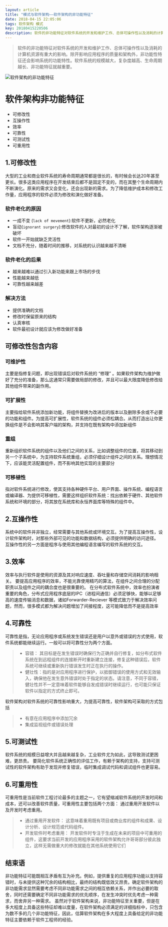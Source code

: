 ```yaml
---
layout: article
title: "模式与软件架构——软件架构的非功能特征"
date: 2018-04-15 22:05:06
tags: 软件架构 模式
key: 20180415220506
description: 软件的非功能特征对软件系统的开发和维护工作、总体可操作性以及消耗的计算机资源有重大的影响。除开影响应用程序的质量和架构外，非功能性特征还会影响系统的功能特性。软件系统的规模越大，复杂度越高、生命周期越长、非功能特征就越重要
---
```



> 软件的非功能特征对软件系统的开发和维护工作、总体可操作性以及消耗的计算机资源有重大的影响。除开影响应用程序的质量和架构外，非功能性特征还会影响系统的功能特性。软件系统的规模越大，复杂度越高、生命周期越长、非功能特征就越重要。

![软件架构的非功能特征](https://upload-images.jianshu.io/upload_images/4938916-e5dc2e77ff6d9633.png?imageMogr2/auto-orient/strip%7CimageView2/2/w/1240)

# 软件架构非功能特征
- 可修改性
- 互操作性
- 效率
- 可靠性
- 可测试性
- 可重用性

## 1.可修改性
大型的工业和商业软件系统的寿命周期通常都是很长的，有时候会长达20年甚至更长。很多这类应用程序在开发结束后都不是固定不变的，而在其整个生命周期内不断演化。原来的需求又会变化，还会出现新的需求。为了降低维护成本和修改工作量，应用程序的软件必须为修改和演化做好准备。

### 软件老化的原因
- 一成不变 (`lack of mevement`):软件不更新，必然老化
- 盲动(`ignorant surgery`):修改软件的人对最初的设计不了解，软件架构逐渐被破坏
- 软件一开始就缺乏灵活性
- 文档不充分，随着时间的推移，对系统的认识越来越不清晰

### 软件老化的后果
- 越来越难以通过引入新功能来跟上市场的步伐
- 性能越来越低
- 可靠性越来越差

### 解决方法
- 提供准确的文档
- 修改时保留原来的结构
- 认真审核
- 软件最初设计就应该为修改做好准备

## 可修改性包含内容
### 可维护性
主要是指修复问题，即出现错误后对软件系统的 “修理” 。如果软件架构为维护做好了充分的准备，那么这通常只需要做局部的修改，并且可以最大限度降低修改给其他组件带来的副作用。
### 可扩展性
主要指给软件系统添加新功能，将组件替换为改进后的版本以及删除多余或不必要的功能和组件。为提高可扩展性，软件系统的组件必须松耦合。从而打造出让你更换组件是不会影响其客户端的架构，并支持在既有架构中添加新组件
### 重组
重新组织软件系统的组件以及他们之间的关系，比如调整组件的位置，将其移动到另一个子系统中，为支持软件系统重组，必须仔细设计组件之间的关系。理想情况下，应该能灵活配置组件，而不影响其他实现的主要部分
### 可移植性
指对软件系统进行修改，使其支持各种硬件平台、用户界面、操作系统、编程语言或编译器、为提供可移植性，需要这样组织软件系统：找出依赖于硬件、其他软件系统和环境的部分，将其放在系统库和永恒界面库等特殊的组件中。

## 2.互操作性
系统中的软件并非独立，经常需要与其他系统或环境交互。为了提高互操作性，设计软件架构时，对那些外部可见的功能和数据结构，必须提供明确的访问途径。
互操作性的另一方面是程序与使用其他编程语言编写的软件系统的交互。

## 3.效率
效率与执行软件是使用的资源及其对响应速度、吞吐量和存储空间消耗的影响相关。
要提高应用程序的效率，不能光靠使用精巧的算法，在组件之间合理的分配职责以及组件之间的耦合度也是很重要的。
在分布式软件系统中，效率也扮演者重要的角色，分布式应用程序底层的IPC（进程间通信）必须足够快，能够以足够高的速度传输消息和数据，诸如Forwarder-Reciever 等模式致力于解决效率问题，然而，很多模式都为解决问题增加了间接程度，这可能降低而不是提高效率

## 4.可靠性
可靠性是指，无论应用程序或系统发生错误还是用户以意外或错误的方式使用，软件系统都能继续运行。一般可以将可靠性分为两个方面。
> - 容错： 其目标是在发生错误时确保行为正确并自行修复，如分布式软件系统在到远程组件的连接断开时重新建立连接，修复这种错误后，软件系统可继续或重新执行错误发生时正在执行的操作。
> - 健壮性：指的是对应用程序进行保护，以抵御错误的使用方式和无效输入，确保他在发生意外错误时处于指定的状态。请注意，不同于容错，健壮性并不一定意味着软件能够自发成错误时继续运行，也可能只保证软件以指定的方式终止即可。

软件架构对软件系统的可靠性影响重大，为提高可靠性，软件架构可采取的方式包括
> - 有意在应用程序中添加冗余
> - 集成监视组件或错误处理

## 5.可测试性
软件系统的规模日益增大并且越来越复杂，工业软件尤为如此，这导致测试更困难，更昂贵。
要简化软件系统正确性的评估工作，有赖于架构的支持，支持可测试性的软件架构有助于发现并修复错误，临时集成调试代码和调试组件也更容易。

## 6.可重用性
可重用性是当前软件工程讨论最多的主题之一，它有望缩减软件系统的开发时间和成本，还可以改善软件质量，可重用性主要包括两个方面： 通过重用开发软件以及开发时考虑重用。
> - 通过重用开发软件： 这意味着重用既有项目或商业库的组件和成果、设计分析、设计规范或代码组件。
> - 开发软件时考虑重用： 开发软件时专注于生成在未来的项目中可重用的组件，这要求当前开发的应用程序采用的软件架构允许哥哥部分彼此独立，这样无需做重大的修改就能在其他系统使用它们

## 结束语
非功能特征可能既相互矛盾有互为补充。例如，提供重复的应用程序功能以支持容错时，与未提供这种冗余的结构相比，最终的结构既低效又昂贵。确定软件架构的非功能需求显然需要考虑不同非功能需求之间的相互依赖关系，并作出必要的取舍，同时还需要确定不同非功能需求的优先顺序，在发生冲突时优先考虑一种需求，而舍弃另一种需求。
虽然对于软件架构来说，非功能特征至关重要，但是在多大程度上具备这些特征却难以度量，在软件架构必须满足的详细指标中，只包含为数不多的几个非功能特征，因此，估算软件架构在多大程度上具备给定的非功能特征主要依赖于软件工程师的经验。